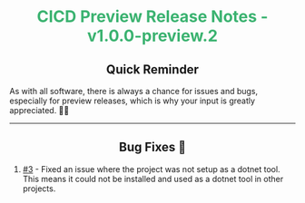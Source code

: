 <h1 align="center" style='color:mediumseagreen;font-weight:bold'>
   CICD Preview Release Notes - v1.0.0-preview.2
</h1>

<h2 align="center" style='font-weight:bold'>Quick Reminder</h2>

<div algn="center">

As with all software, there is always a chance for issues and bugs, especially for preview releases, which is why your input is greatly appreciated. 🙏🏼
</div>

---

<h2 style="font-weight:bold" align="center">Bug Fixes 🐛</h2>

1. [#3](https://github.com/KinsonDigital/CICD/issues/3) - Fixed an issue where the project was not setup as a dotnet tool.  This means it could not be installed and used as a dotnet tool in other projects.
